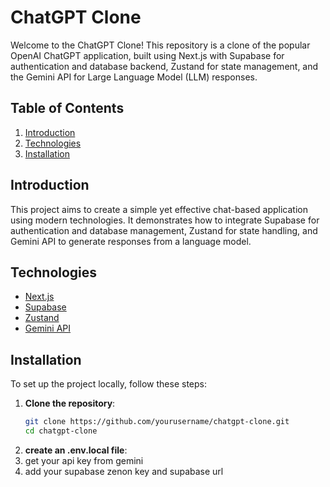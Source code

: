 # ChatGPT Clone

Welcome to the ChatGPT Clone! This repository is a clone of the popular OpenAI ChatGPT application, built using Next.js with Supabase for authentication and database backend, Zustand for state management, and the Gemini API for Large Language Model (LLM) responses.

## Table of Contents
1. [Introduction](#introduction)
2. [Technologies](#technologies)
3. [Installation](#installation)


## Introduction
This project aims to create a simple yet effective chat-based application using modern technologies. It demonstrates how to integrate Supabase for authentication and database management, Zustand for state handling, and Gemini API to generate responses from a language model.

## Technologies
- [Next.js](https://nextjs.org/)
- [Supabase](https://supabase.io/)
- [Zustand](https://github.com/pmndrs/zustand)
- [Gemini API](https://openai.com/api/gemini)

## Installation
To set up the project locally, follow these steps:

1. **Clone the repository**:
   ```bash
   git clone https://github.com/yourusername/chatgpt-clone.git
   cd chatgpt-clone
2. **create an .env.local file**:
3. get your api key from gemini
4. add your supabase zenon key and supabase url   
   
